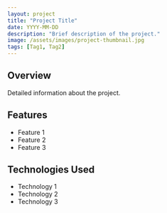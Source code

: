 ```yaml
---
layout: project
title: "Project Title"
date: YYYY-MM-DD
description: "Brief description of the project."
image: /assets/images/project-thumbnail.jpg
tags: [Tag1, Tag2]
---
```


## Overview
Detailed information about the project.

## Features
- Feature 1
- Feature 2
- Feature 3

## Technologies Used
- Technology 1
- Technology 2
- Technology 3

